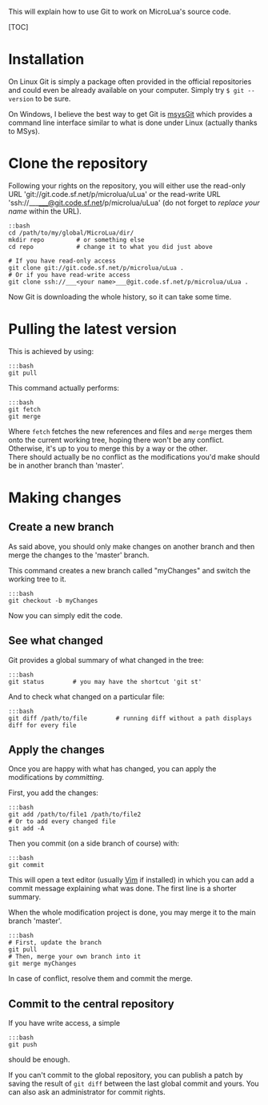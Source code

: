 This will explain how to use Git to work on MicroLua's source code.

[TOC]


Installation
============

On Linux Git is simply a package often provided in the official repositories and could even be already available on your computer. Simply try `$ git --version` to be sure.

On Windows, I believe the best way to get Git is [msysGit](http://code.google.com/p/msysgit/) which provides a command line interface similar to what is done under Linux (actually thanks to MSys).


Clone the repository
====================

Following your rights on the repository, you will either use the read-only URL 'git://git.code.sf.net/p/microlua/uLua' or the read-write URL 'ssh://___<your name>___@git.code.sf.net/p/microlua/uLua' (do not forget to _replace your name_ within the URL).
    
    ::bash
    cd /path/to/my/global/MicroLua/dir/
    mkdir repo         # or something else
    cd repo            # change it to what you did just above
    
    # If you have read-only access
    git clone git://git.code.sf.net/p/microlua/uLua .
    # Or if you have read-write access
    git clone ssh://___<your name>___@git.code.sf.net/p/microlua/uLua .

Now Git is downloading the whole history, so it can take some time.


Pulling the latest version
==========================

This is achieved by using:

    :::bash
    git pull

This command actually performs:

    :::bash
    git fetch
    git merge

Where `fetch` fetches the new references and files and `merge` merges them onto the current working tree, hoping there won't be any conflict. Otherwise, it's up to you to merge this by a way or the other.  
There should actually be no conflict as the modifications you'd make should be in another branch than 'master'.

Making changes
==============

Create a new branch
-------------------

As said above, you should only make changes on another branch and then merge the changes to the 'master' branch.

This command creates a new branch called "myChanges" and switch the working tree to it.

    :::bash
    git checkout -b myChanges

Now you can simply edit the code.

See what changed
----------------

Git provides a global summary of what changed in the tree:

    :::bash
    git status        # you may have the shortcut 'git st'

And to check what changed on a particular file:

    :::bash
    git diff /path/to/file        # running diff without a path displays diff for every file

Apply the changes
-----------------

Once you are happy with what has changed, you can apply the modifications by _committing_.

First, you add the changes:

    :::bash
    git add /path/to/file1 /path/to/file2
    # Or to add every changed file
    git add -A

Then you commit (on a side branch of course) with:

    :::bash
    git commit

This will open a text editor (usually [Vim](http://www.vim.org/) if installed) in which you can add a commit message explaining what was done. The first line is a shorter summary.

When the whole modification project is done, you may merge it to the main branch 'master'.

    :::bash
    # First, update the branch
    git pull
    # Then, merge your own branch into it
    git merge myChanges

In case of conflict, resolve them and commit the merge.

Commit to the central repository
--------------------------------

If you have write access, a simple

    :::bash
    git push

should be enough.

If you can't commit to the global repository, you can publish a patch by saving the result of `git diff` between the last global commit and yours. You can also ask an administrator for commit rights.